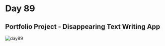 # Day 89
## Portfolio Project - Disappearing Text Writing App
![day89](https://github.com/diorithaliti/Python/assets/74361197/495652eb-e749-4184-b6e3-bc18283c8bcc)
